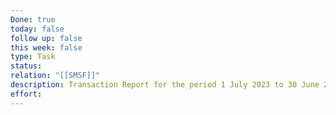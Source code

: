 ```yaml
---
Done: true
today: false
follow up: false
this week: false
type: Task
status:
relation: "[[SMSF]]"
description: Transaction Report for the period 1 July 2023 to 30 June 2024 for the SMSF's Swyftx exchange account (instructions on how to download this report can be found here)
effort:
---
```

